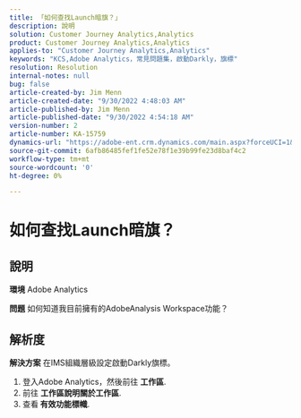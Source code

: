 ```yaml
---
title: 「如何查找Launch暗旗？」
description: 說明
solution: Customer Journey Analytics,Analytics
product: Customer Journey Analytics,Analytics
applies-to: "Customer Journey Analytics,Analytics"
keywords: "KCS,Adobe Analytics，常見問題集，啟動Darkly，旗標"
resolution: Resolution
internal-notes: null
bug: false
article-created-by: Jim Menn
article-created-date: "9/30/2022 4:48:03 AM"
article-published-by: Jim Menn
article-published-date: "9/30/2022 4:54:18 AM"
version-number: 2
article-number: KA-15759
dynamics-url: "https://adobe-ent.crm.dynamics.com/main.aspx?forceUCI=1&pagetype=entityrecord&etn=knowledgearticle&id=2a17b810-7b40-ed11-9db1-0022480866ad"
source-git-commit: 6afb86485fef1fe52e78f1e39b99fe23d8baf4c2
workflow-type: tm+mt
source-wordcount: '0'
ht-degree: 0%

---
```


# 如何查找Launch暗旗？

## 說明


<b>環境</b>
Adobe Analytics

<b>問題</b>
如何知道我目前擁有的AdobeAnalysis Workspace功能？


## 解析度


<b>解決方案</b>
在IMS組織層級設定啟動Darkly旗標。

1. 登入Adobe Analytics，然後前往 <b>工作區</b>.
2. 前往 <b>工作區</b><b>說明</b><b>關於工作區</b>.
3. 查看<b> 有效功能標幟</b>.

